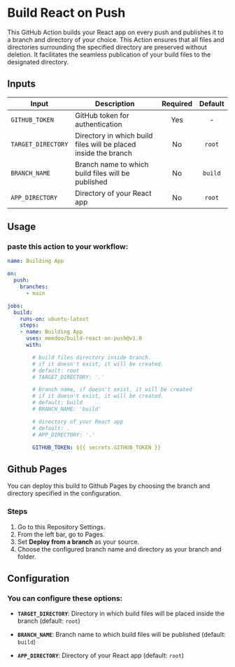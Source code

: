 # Build React on Push
This GitHub Action builds your React app on every push and publishes it to a branch and directory of your choice. This Action ensures that all files and directories surrounding the specified directory are preserved without deletion. It facilitates the seamless publication of your build files to the designated directory.


## Inputs

| Input   | Description                           | Required | Default |
|---------|---------------------------------------|:----------:| :-: |
| `GITHUB_TOKEN` | GitHub token for authentication  | Yes    | - |
| `TARGET_DIRECTORY` | Directory in which build files will be placed inside the branch | No | `root`
| `BRANCH_NAME` | Branch name to which build files will be published | No | `build`
| `APP_DIRECTORY` | Directory of your React app | No | `root`


## Usage

### paste this action to your workflow:


```yaml
name: Building App

on:
  push:
    branches:
      - main

jobs:
  build:
    runs-on: ubuntu-latest
    steps:
    - name: Building App
      uses: mmedoo/build-react-on-push@v1.0
      with:

        # build files directory inside branch.
        # if it doesn't exist, it will be created.
        # default: root
        # TARGET_DIRECTORY: '.'

        # branch name, if doesn't exist, it will be created
        # if it doesn't exist, it will be created.
        # default: build
        # BRANCH_NAME: 'build'

        # directory of your React app
        # default: .
        # APP_DIRECTORY: '.'

        GITHUB_TOKEN: ${{ secrets.GITHUB_TOKEN }}

```

## Github Pages

You can deploy this build to Github Pages by choosing the branch and directory specified in the configuration.

### Steps

1. Go to this Repository Settings.
2. From the left bar, go to Pages.
3. Set **Deploy from a branch** as your source.
4. Choose the configured branch name and directory as your branch and folder.


## Configuration

### You can configure these options:

- **`TARGET_DIRECTORY`**: Directory in which build files will be placed inside the branch (default: `root`)

- **`BRANCH_NAME`**: Branch name to which build files will be published (default: `build`)

- **`APP_DIRECTORY`**: Directory of your React app (default: `root`)